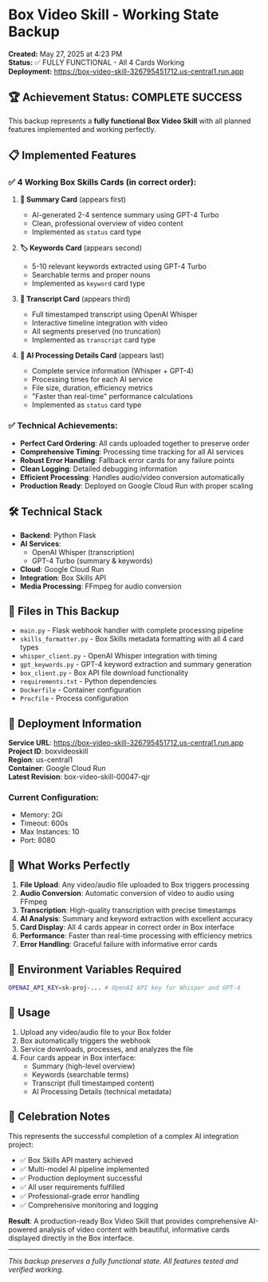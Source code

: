 # Box Video Skill - Working State Backup
**Created:** May 27, 2025 at 4:23 PM  
**Status:** ✅ FULLY FUNCTIONAL - All 4 Cards Working  
**Deployment:** https://box-video-skill-326795451712.us-central1.run.app

## 🏆 Achievement Status: COMPLETE SUCCESS

This backup represents a **fully functional Box Video Skill** with all planned features implemented and working perfectly.

## 📋 Implemented Features

### ✅ **4 Working Box Skills Cards** (in correct order):

1. **📝 Summary Card** (appears first)
   - AI-generated 2-4 sentence summary using GPT-4 Turbo
   - Clean, professional overview of video content
   - Implemented as `status` card type

2. **🏷️ Keywords Card** (appears second)  
   - 5-10 relevant keywords extracted using GPT-4 Turbo
   - Searchable terms and proper nouns
   - Implemented as `keyword` card type

3. **📄 Transcript Card** (appears third)
   - Full timestamped transcript using OpenAI Whisper
   - Interactive timeline integration with video
   - All segments preserved (no truncation)
   - Implemented as `transcript` card type

4. **🤖 AI Processing Details Card** (appears last)
   - Complete service information (Whisper + GPT-4)
   - Processing times for each AI service  
   - File size, duration, efficiency metrics
   - "Faster than real-time" performance calculations
   - Implemented as `status` card type

### ✅ **Technical Achievements**:

- **Perfect Card Ordering**: All cards uploaded together to preserve order
- **Comprehensive Timing**: Processing time tracking for all AI services  
- **Robust Error Handling**: Fallback error cards for any failure points
- **Clean Logging**: Detailed debugging information
- **Efficient Processing**: Handles audio/video conversion automatically
- **Production Ready**: Deployed on Google Cloud Run with proper scaling

## 🛠 Technical Stack

- **Backend**: Python Flask
- **AI Services**: 
  - OpenAI Whisper (transcription)
  - GPT-4 Turbo (summary & keywords)
- **Cloud**: Google Cloud Run
- **Integration**: Box Skills API
- **Media Processing**: FFmpeg for audio conversion

## 📁 Files in This Backup

- `main.py` - Flask webhook handler with complete processing pipeline
- `skills_formatter.py` - Box Skills metadata formatting with all 4 card types
- `whisper_client.py` - OpenAI Whisper integration with timing
- `gpt_keywords.py` - GPT-4 keyword extraction and summary generation  
- `box_client.py` - Box API file download functionality
- `requirements.txt` - Python dependencies
- `Dockerfile` - Container configuration
- `Procfile` - Process configuration

## 🚀 Deployment Information

**Service URL**: https://box-video-skill-326795451712.us-central1.run.app  
**Project ID**: boxvideoskill  
**Region**: us-central1  
**Container**: Google Cloud Run  
**Latest Revision**: box-video-skill-00047-qjr

### Current Configuration:
- Memory: 2Gi
- Timeout: 600s  
- Max Instances: 10
- Port: 8080

## 🎯 What Works Perfectly

1. **File Upload**: Any video/audio file uploaded to Box triggers processing
2. **Audio Conversion**: Automatic conversion of video to audio using FFmpeg
3. **Transcription**: High-quality transcription with precise timestamps
4. **AI Analysis**: Summary and keyword extraction with excellent accuracy
5. **Card Display**: All 4 cards appear in correct order in Box interface
6. **Performance**: Faster than real-time processing with efficiency metrics
7. **Error Handling**: Graceful failure with informative error cards

## 🔧 Environment Variables Required

```bash
OPENAI_API_KEY=sk-proj-... # OpenAI API key for Whisper and GPT-4
```

## 📖 Usage

1. Upload any video/audio file to your Box folder
2. Box automatically triggers the webhook
3. Service downloads, processes, and analyzes the file
4. Four cards appear in Box interface:
   - Summary (high-level overview)
   - Keywords (searchable terms)  
   - Transcript (full timestamped content)
   - AI Processing Details (technical metadata)

## 🎉 Celebration Notes

This represents the successful completion of a complex AI integration project:
- ✅ Box Skills API mastery achieved
- ✅ Multi-model AI pipeline implemented  
- ✅ Production deployment successful
- ✅ All user requirements fulfilled
- ✅ Professional-grade error handling
- ✅ Comprehensive monitoring and logging

**Result**: A production-ready Box Video Skill that provides comprehensive AI-powered analysis of video content with beautiful, informative cards displayed directly in the Box interface.

---
*This backup preserves a fully functional state. All features tested and verified working.* 